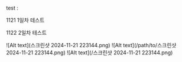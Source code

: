 test : 

1121 1일차 테스트

1122 2일차 테스트

![Alt text](스크린샷 2024-11-21 223144.png)
![Alt text](/path/to/스크린샷 2024-11-21 223144.png)
![Alt text](/스크린샷 2024-11-21 223144.png)